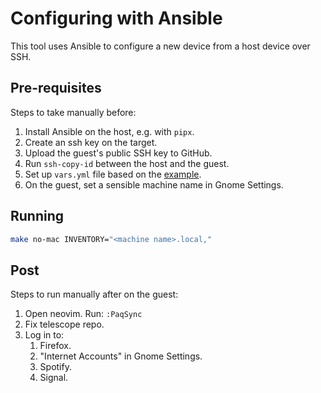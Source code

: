 # Configuring with Ansible

This tool uses Ansible to configure a new device from a host device over SSH.

## Pre-requisites

Steps to take manually before:

1. Install Ansible on the host, e.g. with `pipx`.
2. Create an ssh key on the target.
3. Upload the guest's public SSH key to GitHub.
4. Run `ssh-copy-id` between the host and the guest.
5. Set up `vars.yml` file based on the [example](./vars.yml.example).
6. On the guest, set a sensible machine name in Gnome Settings.

## Running

```bash
make no-mac INVENTORY="<machine name>.local,"
```

## Post

Steps to run manually after on the guest:

1. Open neovim. Run: `:PaqSync`
2. Fix telescope repo.
3. Log in to:
    1. Firefox.
    2. "Internet Accounts" in Gnome Settings.
    3. Spotify.
    4. Signal.
